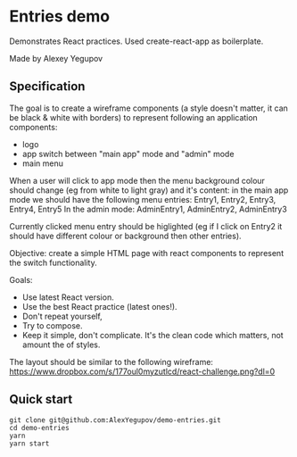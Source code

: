 # Entries demo

Demonstrates React practices.
Used create-react-app as boilerplate.

Made by Alexey Yegupov

## Specification

The goal is to create a wireframe components (a style doesn't matter, it can
be black & white with borders) to represent following an application
components:

+ logo
+ app switch between "main app" mode and "admin" mode
+ main menu

When a user will click to app mode then the menu background colour should
change (eg from white to light gray) and it's content: in the main app mode we
should have the following menu entries:
Entry1, Entry2, Entry3, Entry4, Entry5
In the admin mode:
AdminEntry1, AdminEntry2, AdminEntry3

Currently clicked menu entry should be higlighted (eg if I click on Entry2 it
should have different colour or background then other entries).

Objective: create a simple HTML page with react components to represent the
switch functionality.

Goals:
+ Use latest React version.
+ Use the best React practice (latest ones!).
+ Don't repeat yourself,
+ Try to compose.
+ Keep it simple, don't complicate. It's the clean code which matters, not
amount the of styles.

The layout should be similar to the following wireframe:
https://www.dropbox.com/s/177oul0myzutlcd/react-challenge.png?dl=0



## Quick start

```
git clone git@github.com:AlexYegupov/demo-entries.git
cd demo-entries
yarn
yarn start
```
